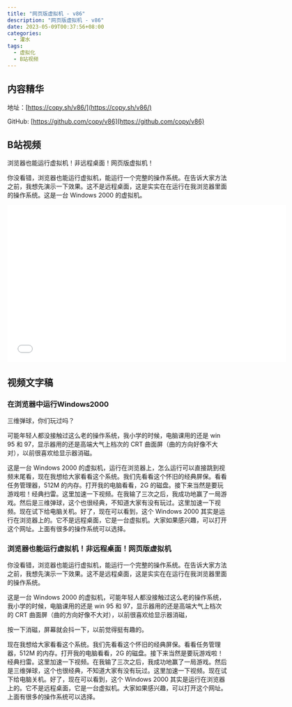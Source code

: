 ```yaml
---
title: "网页版虚拟机 - v86"
description: "网页版虚拟机 - v86"
date: 2023-05-09T00:37:56+08:00
categories:
  - 灌水
tags:
  - 虚拟化
  - B站视频
---
```


## 内容精华

地址：[https://copy.sh/v86/](https://copy.sh/v86/)

GitHub: [https://github.com/copy/v86](https://github.com/copy/v86)

## B站视频

浏览器也能运行虚拟机！非远程桌面！网页版虚拟机！

你没看错，浏览器也能运行虚拟机，能运行一个完整的操作系统。在告诉大家方法之前，我想先演示一下效果。这不是远程桌面，这是实实在在运行在我浏览器里面的操作系统。这是一台 Windows 2000 的虚拟机。

<iframe style="height:360px;width:640px" src="//player.bilibili.com/player.html?aid=698405186&bvid=BV1Km4y1h7Mc&cid=1123059213&page=1" scrolling="no" border="0" frameborder="no" framespacing="0" allowfullscreen="true"> </iframe>

## 视频文字稿

### 在浏览器中运行Windows2000

三维弹球，你们玩过吗？

可能年轻人都没接触过这么老的操作系统，我小学的时候，电脑课用的还是 win 95 和 97，显示器用的还是高端大气上档次的 CRT 曲面屏（曲的方向好像不大对），以前很喜欢给显示器消磁。

这是一台 Windows 2000 的虚拟机，运行在浏览器上，怎么运行可以直接跳到视频末尾看，现在我想给大家看看这个系统。我们先看看这个怀旧的经典屏保。看看任务管理器，512M 的内存。打开我的电脑看看，2G 的磁盘。接下来当然是要玩游戏啦！经典扫雷。这里加速一下视频。在我输了三次之后，我成功地赢了一局游戏。然后是三维弹球，这个也很经典，不知道大家有没有玩过。这里加速一下视频。现在试下给电脑关机。好了，现在可以看到，这个 Windows 2000 其实是运行在浏览器上的。它不是远程桌面，它是一台虚拟机。大家如果感兴趣，可以打开这个网址。上面有很多的操作系统可以选择。

### 浏览器也能运行虚拟机！非远程桌面！网页版虚拟机

你没看错，浏览器也能运行虚拟机，能运行一个完整的操作系统。在告诉大家方法之前，我想先演示一下效果。这不是远程桌面，这是实实在在运行在我浏览器里面的操作系统。

这是一台 Windows 2000 的虚拟机，可能年轻人都没接触过这么老的操作系统，我小学的时候，电脑课用的还是 win 95 和 97，显示器用的还是高端大气上档次的 CRT 曲面屏（曲的方向好像不大对），以前很喜欢给显示器消磁，

按一下消磁，屏幕就会抖一下，以前觉得挺有趣的。

现在我想给大家看看这个系统。我们先看看这个怀旧的经典屏保。看看任务管理器，512M 的内存。打开我的电脑看看，2G 的磁盘。接下来当然是要玩游戏啦！经典扫雷。这里加速一下视频。在我输了三次之后，我成功地赢了一局游戏。然后是三维弹球，这个也很经典，不知道大家有没有玩过。这里加速一下视频。现在试下给电脑关机。好了，现在可以看到，这个 Windows 2000 其实是运行在浏览器上的。它不是远程桌面，它是一台虚拟机。大家如果感兴趣，可以打开这个网址。上面有很多的操作系统可以选择。
